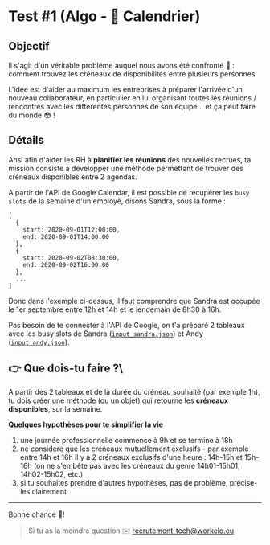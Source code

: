 # Test #1 (Algo - 📆 Calendrier)

## Objectif
Il s'agit d'un véritable problème auquel nous avons été confronté 🤔 : comment trouvez les créneaux de disponibilités entre plusieurs personnes.

L'idée est d'aider au maximum les entreprises à préparer l'arrivée d'un nouveau collaborateur, en particulier en lui organisant toutes les réunions / rencontres avec les différentes personnes de son équipe... et ça peut faire du monde 😳 !


## Détails
Ansi afin d'aider les RH à **planifier les réunions** des nouvelles recrues, ta mission consiste à développer une méthode permettant de trouver des créneaux disponibles entre 2 agendas.

A partir de l'API de Google Calendar, il est possible de récupérer les `busy slots` de la semaine d'un employé, disons Sandra, sous la forme :
```
[
  {
    start: 2020-09-01T12:00:00,
    end: 2020-09-01T14:00:00
  },
  {
    start: 2020-09-02T08:30:00,
    end: 2020-09-02T16:00:00
  },
  ...
]
```
Donc dans l'exemple ci-dessus, il faut comprendre que Sandra est occupée le 1er septembre entre 12h et 14h et le lendemain de 8h30 à 16h.

Pas besoin de te connecter à l'API de Google, on  t'a préparé 2 tableaux avec les busy slots de Sandra ([`input_sandra.json`](https://github.com/Workelo/workelo-test/blob/master/test%231/input_sandra.json)) et Andy ([`input_andy.json`](https://github.com/Workelo/workelo-test/blob/master/test%231/input_andy.json)).

## **👉 Que dois-tu faire ?**\
A partir des 2 tableaux et de la durée du créneau souhaité (par exemple 1h), tu dois créer une méthode (ou un objet) qui retourne les **créneaux disponibles**, sur la semaine.

**Quelques hypothèses pour te simplifier la vie**
1. une journée professionnelle commence à 9h et se termine à 18h
2. ne considére que les créneaux mutuellement exclusifs - par exemple entre 14h et 16h il y a 2 créneaux exclusifs d'une heure : 14h-15h et 15h-16h (on ne s'embête pas avec les créneaux du genre 14h01-15h01, 14h02-15h02, etc.)
3. si tu souhaites prendre d'autres hypothèses, pas de problème, précise-les clairement


---
Bonne chance 💪!

> Si tu as la moindre question ✉️ recrutement-tech@workelo.eu
